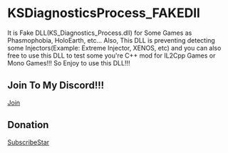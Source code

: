 # KSDiagnosticsProcess_FAKEDll
It is Fake DLL(KS_Diagnostics_Process.dll) for Some Games as Phasmophobia, HoloEarth, etc... Also, This DLL is preventing detecting some Injectors(Example: Extreme Injector, XENOS, etc) and you can also free to use this DLL to test some you're C++ mod for IL2Cpp Games or Mono Games!!! So Enjoy to use this DLL!!!

## Join To My Discord!!!

[Join](https://discord.gg/fPy6mPV3PH)

## Donation

[SubscribeStar](https://www.subscribestar.com/riritofrancois)
